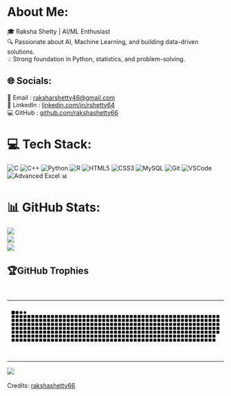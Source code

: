 About Me:
=====================================================================================================================================

🎓 Raksha Shetty | AI/ML Enthusiast <br>
🔍 Passionate about AI, Machine Learning, and building data-driven solutions.<br>
💡 Strong foundation in Python, statistics, and problem-solving.<br>

## 🌐 Socials:
📩 Email : raksharshetty46@gmail.com<br>
🔗 LinkedIn : [linkedin.com/in/rshetty64](https://www.linkedin.com/in/rshetty64/)<br>
💻 GitHub : [github.com/rakshashetty66](https://github.com/rakshashetty66/rakshashetty66)<br>

# 💻 Tech Stack:
![C](https://img.shields.io/badge/C-%2300599C.svg?style=for-the-badge&logo=c&logoColor=white) 
![C++](https://img.shields.io/badge/C++-%234285F4.svg?style=for-the-badge&logo=c%2B%2B&logoColor=white) 
![Python](https://img.shields.io/badge/Python-%2320232a.svg?style=for-the-badge&logo=python&logoColor=%23ffd343)
![R](https://img.shields.io/badge/R-%231e90ff.svg?style=for-the-badge&logo=r&logoColor=white)
![HTML5](https://img.shields.io/badge/HTML5-%23f16529.svg?style=for-the-badge&logo=html5&logoColor=white)
![CSS3](https://img.shields.io/badge/CSS3-%231572b6.svg?style=for-the-badge&logo=css3&logoColor=white)
![MySQL](https://img.shields.io/badge/MySQL-%234479A1.svg?style=for-the-badge&logo=mysql&logoColor=white)
![Git](https://img.shields.io/badge/Git-%23F05033.svg?style=for-the-badge&logo=git&logoColor=white)
![VSCode](https://img.shields.io/badge/VSCode-%23007ACC.svg?style=for-the-badge&logo=visualstudiocode&logoColor=white)
![Advanced Excel 📊](https://img.shields.io/badge/Excel-%23217346.svg?style=for-the-badge&logo=microsoft-excel&logoColor=white)


# 📊 GitHub Stats:
![](https://github-readme-stats.vercel.app/api?username=rakshashetty66&theme=dark&hide_border=false&include_all_commits=false&count_private=false)<br/>
![](https://github-readme-streak-stats.herokuapp.com/?user=rakshashetty66&theme=dark&hide_border=false)<br/>
![](https://github-readme-stats.vercel.app/api/top-langs/?username=rakshashetty66&theme=dark&hide_border=false&include_all_commits=false&count_private=false&layout=compact)


<h2 id="github-trophies">🏆GitHub Trophies</h2>
<p><img src="https://github-profile-trophy.vercel.app/?username=rakshashetty66&amp;theme=tokyonight&amp;no-frame=false&amp;no-bg=false&amp;margin-w=4" alt=""></p>


<hr>
<p align="center">
  <img src="https://raw.githubusercontent.com/Elanza-48/Elanza-48/main/resources/img/github-contribution-grid-snake.svg" alt="example">
</p>
<hr>



[![](https://visitcount.itsvg.in/api?id=rakshashetty66&icon=0&color=0)](https://visitcount.itsvg.in)


<p>Credits: <a href="https://github.com/rakshashetty66">rakshashetty66</a></p>
